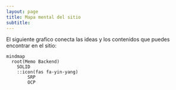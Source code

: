 ```yaml
---
layout: page
title: Mapa mental del sitio
subtitle: 
---
```



El siguiente grafico conecta las ideas y los contenidos que puedes encontrar en el sitio:

```mermaid
mindmap
  root(Memo Backend)
    SOLID
    ::icon(fas fa-yin-yang)
        SRP
        OCP
```  